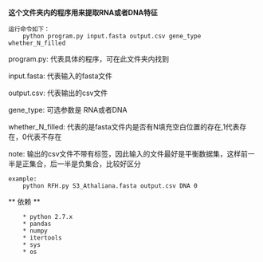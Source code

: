 **这个文件夹内的程序用来提取RNA或者DNA特征**

```
运行命令如下：
	python program.py input.fasta output.csv gene_type whether_N_filled
```
program.py: 代表具体的程序，可在此文件夹内找到

input.fasta: 代表输入的fasta文件

output.csv: 代表输出的csv文件

gene_type: 可选参数是 RNA或者DNA

whether_N_filled: 代表的是fasta文件内是否有N填充空白位置的存在,1代表存在，0代表不存在

note: 输出的csv文件不带有标签，因此输入的文件最好是平衡数据集，这样前一半是正集合，后一半是负集合，比较好区分

```
example: 
	python RFH.py S3_Athaliana.fasta output.csv DNA 0
```
** 依赖 **
```
	* python 2.7.x
	* pandas
	* numpy
	* itertools
	* sys
	* os
```
